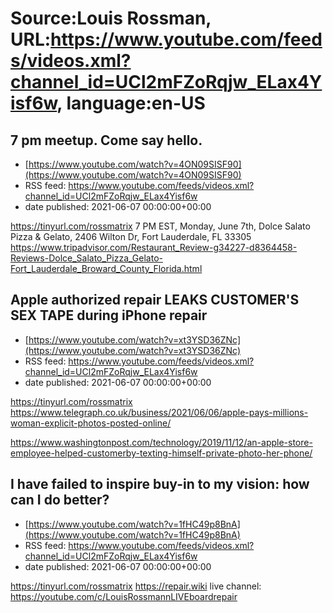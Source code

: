 # Source:Louis Rossman, URL:https://www.youtube.com/feeds/videos.xml?channel_id=UCl2mFZoRqjw_ELax4Yisf6w, language:en-US

## 7 pm meetup. Come say hello.
 - [https://www.youtube.com/watch?v=4ON09SISF90](https://www.youtube.com/watch?v=4ON09SISF90)
 - RSS feed: https://www.youtube.com/feeds/videos.xml?channel_id=UCl2mFZoRqjw_ELax4Yisf6w
 - date published: 2021-06-07 00:00:00+00:00

https://tinyurl.com/rossmatrix
7 PM EST, Monday, June 7th, Dolce Salato Pizza & Gelato, 2406 Wilton Dr, Fort Lauderdale, FL 33305
https://www.tripadvisor.com/Restaurant_Review-g34227-d8364458-Reviews-Dolce_Salato_Pizza_Gelato-Fort_Lauderdale_Broward_County_Florida.html

## Apple authorized repair LEAKS CUSTOMER'S SEX TAPE during iPhone repair
 - [https://www.youtube.com/watch?v=xt3YSD36ZNc](https://www.youtube.com/watch?v=xt3YSD36ZNc)
 - RSS feed: https://www.youtube.com/feeds/videos.xml?channel_id=UCl2mFZoRqjw_ELax4Yisf6w
 - date published: 2021-06-07 00:00:00+00:00

https://tinyurl.com/rossmatrix
https://www.telegraph.co.uk/business/2021/06/06/apple-pays-millions-woman-explicit-photos-posted-online/

https://www.washingtonpost.com/technology/2019/11/12/an-apple-store-employee-helped-customerby-texting-himself-private-photo-her-phone/

## I have failed to inspire buy-in to my vision: how can I do better?
 - [https://www.youtube.com/watch?v=1fHC49p8BnA](https://www.youtube.com/watch?v=1fHC49p8BnA)
 - RSS feed: https://www.youtube.com/feeds/videos.xml?channel_id=UCl2mFZoRqjw_ELax4Yisf6w
 - date published: 2021-06-07 00:00:00+00:00

https://tinyurl.com/rossmatrix
https://repair.wiki
live channel: https://youtube.com/c/LouisRossmannLIVEboardrepair

